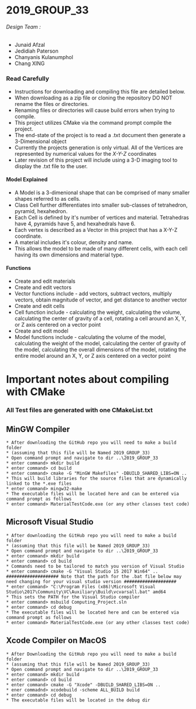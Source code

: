# 2019_GROUP_33
 
 
 
###### Design Team :
  * Junaid Afzal
  * Jedidiah Paterson
  * Chanyanis Kulanumphol
  * Chang XING

### Read Carefully
   * Instructions for downloading and compiling this file are detailed below.
   * When downloading as a zip file or cloning the repository DO NOT rename the files or directories.
   * Renaming files or directories will cause build errors when trying to compile.
   * This project utilizes CMake via the command prompt compile the project.
   * The end-state of the project is to read a .txt document then generate a 3-Dimensional object
   * Currently the projects generation is only virtual. All of the Vertices are represented by numerical values for the *X-Y-Z* coordinates
   * Later revision of this project will include using a 3-D imaging tool to display the .txt file to the user.
   
#### Model Explained
   * A Model is a 3-dimenional shape that can be comprised of many smaller shapes referred to as cells. 
   * Class Cell further differentiates into smaller sub-classes of tetrahedron, pyramid, hexahedron. 
   * Each Cell is defined by it's number of vertices and material. Tetrahedras have 4,  pyramids have 5, and hexahedrals have 6. 
   * Each vertex is described as a Vector in this project that has a X-Y-Z coordinate. 
   * A material includes it's colour, density and name.
   * This allows the model to be made of many different cells, with each cell having its own dimensions and material type. 

#### Functions
   * Create and edit materials
   * Create and edit vectors
   * Vector functions include - add vectors, subtract vectors, multiply vectors, obtain magnitude of vector, and get distance to another vector
   * Create and edit cells 
   * Cell function include - calculating the weight, calculating the volume, calculating the center of gravity of a cell, rotating a cell around an X, Y, or Z axis centered on a vector point
   * Create and edit model
   * Model functions include - calculating the volume of the model, calculating the weight of the model, calculating the center of gravity of the model, calculating the overall dimensions of the model, rotating the entire model around an X, Y, or Z axis centered on a vector point



# Important notes about compiling with CMake
### All Test files are generated with one CMakeList.txt
##    MinGW Compiler  
    * After downloading the GitHub repo you will need to make a build folder
    * (assuming that this file will be Named 2019_GROUP_33)
    * Open command prompt and navigate to dir ..\2019_GROUP_33
    * enter command> mkdir build
    * enter command> cd build
    * enter command> cmake -G "MinGW Makefiles" -DBUILD_SHARED_LIBS=ON ..
    * This will build libraries for the source files that are dynamically linked to the *.exe files
    * enter command> mingw32-make
    * The executable files will be located here and can be entered via command prompt as follows
    * enter command> MaterialTestCode.exe (or any other classes test code)

##    Microsoft Visual Studio
    * After downloading the GitHub repo you will need to make a build folder
    * (assuming that this file will be Named 2019_GROUP_33)
    * Open command prompt and navigate to dir ..\2019_GROUP_33
    * enter command> mkdir build
    * enter command> cd build
    * Commands need to be tailored to match you version of Visual Studio
    * enter command> cmake -G "Visual Studio 15 2017 Win64" ..
    #################### Note that the path for the .bat file below may need changing for your visual studio version ####################
    * enter command> "C:\Program Files (x86)\Microsoft Visual Studio\2017\Community\VC\Auxiliary\Build\vcvarsall.bat" amd64
    * This sets the PATH for the Visual Studio compiler
    * enter command> msbuild Computing_Project.sln
    * enter command> cd debug
    * The executable files will be located here and can be entered via command prompt as follows
    * enter command> MaterialTestCode.exe (or any other classes test code)

## Xcode Compiler on MacOS
    * After Downloading the GitHub repo you will need to make a build folder
    * (assuming that this file will be Named 2019_GROUP_33)
    * Open command prompt and navigate to dir ..\2019_GROUP_33
    * enter command> mkdir build
    * enter command> cd build
    * enter command> cmake -G "Xcode" -DBUILD_SHARED_LIBS=ON ..
    * ener commadnd> xcodebuild -scheme ALL_BUILD build
    * enter command> cd debug
    * The executable files will be located in the debug dir
